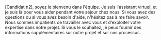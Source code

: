  [Candidat n2], soyez le bienvenu dans l'équipe. Je suis l'assistant virtuel, et je suis là pour vous aider pendant votre séjour chez nous. Si vous avez des questions ou si vous avez besoin d'aide, n'hésitez pas à me faire savoir. Nous sommes impatients de travailler avec vous et d'exploiter votre expertise dans notre projet. Si vous le souhaitez, je peux fournir des informations supplémentaires sur notre projet et sur nos processus.